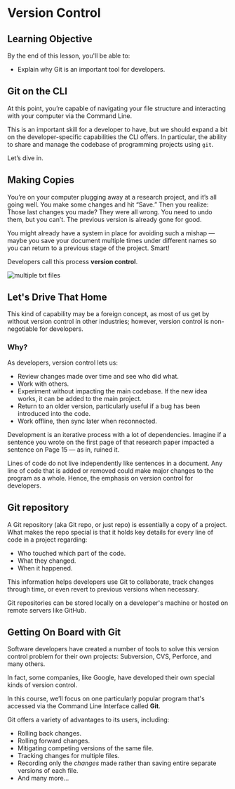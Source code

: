 # Version Control

## Learning Objective

By the end of this lesson, you'll be able to:

* Explain why Git is an important tool for developers.

## Git on the CLI

At this point, you’re capable of navigating your file structure and interacting with your computer via the Command Line. 

This is an important skill for a developer to have, but we should expand a bit on the developer-specific capabilities the CLI offers. In particular, the ability to share and manage the codebase of programming projects using `git`.

Let’s dive in.

## Making Copies

You’re on your computer plugging away at a research project, and it’s all going well. You make some changes and hit “Save.” Then you realize: Those last changes you made? They were all wrong. You need to undo them, but you can’t. The previous version is already gone for good. 

You might already have a system in place for avoiding such a mishap — maybe you save your document multiple times under different names so you can return to a previous stage of the project. Smart!

Developers call this process **version control**.

![multiple txt files](https://ga-instruction.s3.amazonaws.com/assets/tech/developer-tools/git-for-version-control/version-control.gif)

## Let's Drive That Home

This kind of capability may be a foreign concept, as most of us get by without version control in other industries; however, version control is non-negotiable for developers. 

### Why?

As developers, version control lets us:

* Review changes made over time and see who did what.
* Work with others.
* Experiment without impacting the main codebase. If the new idea works, it can be added to the main project.
* Return to an older version, particularly useful if a bug has been introduced into the code.
* Work offline, then sync later when reconnected.

Development is an iterative process with a lot of dependencies. Imagine if a sentence you wrote on the first page of that research paper impacted a sentence on Page 15 — as in, ruined it. 

Lines of code do not live independently like sentences in a document. Any line of code that is added or removed could make major changes to the program as a whole. Hence, the emphasis on version control for developers.

## Git repository

A Git repository (aka Git repo, or just repo) is essentially a copy of a project. What makes the repo special is that it holds key details for every line of code in a project regarding:

- Who touched which part of the code.
- What they changed.
- When it happened.

This information helps developers use Git to collaborate, track changes through time, or even revert to previous versions when necessary.

Git repositories can be stored locally on a developer's machine or hosted on remote servers like GitHub.

## Getting On Board with Git

Software developers have created a number of tools to solve this version control problem for their own projects: Subversion, CVS, Perforce, and many others.

In fact, some companies, like Google, have developed their own special kinds of version control.

 In this course, we’ll focus on one particularly popular program that's accessed via the Command Line Interface called **Git**.

Git offers a variety of advantages to its users, including:

* Rolling back changes.
* Rolling forward changes.
* Mitigating competing versions of the same file.
* Tracking changes for multiple files.
* Recording only the *changes* made rather than saving entire separate versions of each file.
* And many more...

